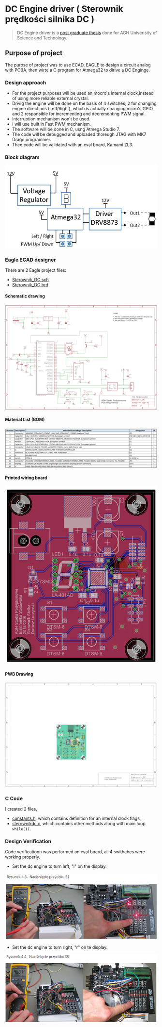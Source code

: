 # DC Engine driver ( Sterownik prędkości silnika DC )

> DC Engine driver is a [post graduate thesis](https://github.com/LuczynskiDar/SilnikDC/blob/master/Praca%20Podyplomowa%20-%20Sterownik%20Silnika%20-%20Dariusz%20%C5%81uczy%C5%84ski.pdf) done for AGH Univerisity of Science and Technology.

## Purpose of project

The purose of project was to use ECAD, EAGLE to design a circuit analog with
PCBA, then wirte a C program for Atmega32 to dirive a DC Enginge.

### Design approach

- For the project purposes will be used an mocro's internal clock,instead of using more reliable external crystal.
- Drivig the engine will be done on the basis of 4 switches, 2 for changing engine directions (Left/Right),
  which is actually changing micro's GPIO  and 2 responsible for incrementing and decrementing PWM signal.
- Interruption mechanism won't be used.
- I will use built in Fast PWM mechanism.
- The software will be done in C, usng Atmega Studio 7.
- The code will be debugged and uploaded thoreugh JTAG with MK7 Dragn programmer.
- Thce code will be validated with an eval board, Kamami ZL3.

### Block diagram

![Block diagram](https://github.com/LuczynskiDar/SilnikDC/blob/master/Img/bloc_diagram.PNG)

### Eagle ECAD designer

There are 2 Eagle project files:

- [Sterownik_DC.sch](https://github.com/LuczynskiDar/SilnikDC/blob/master/Sterownik_DC.sch) 
- [Sterownik_DC.brd](https://github.com/LuczynskiDar/SilnikDC/blob/master/Sterownik_DC.brd)

#### Schematic drawing

![Schematics](https://github.com/LuczynskiDar/SilnikDC/blob/master/Img/schematic.PNG)

#### Material List (BOM)

![BOM](https://github.com/LuczynskiDar/SilnikDC/blob/master/Img/bom.PNG)

#### Printed wiring board

![PCBA view](https://github.com/LuczynskiDar/SilnikDC/blob/master/Img/PCBA_1.PNG)

#### PWB Drawing

![PCBA drawing view](https://github.com/LuczynskiDar/SilnikDC/blob/master/Img/PCBA.PNG)

### C Code

I created 2 files,

- [constants.h](https://github.com/LuczynskiDar/SilnikDC/blob/master/Sterownik_DC/constants.h), which contains definition for an internal clock flags,
- [sterownikdc.c](https://github.com/LuczynskiDar/SilnikDC/blob/master/Sterownik_DC/sterownikdc.c), which contains other methods along with main loop ```while(1)```.

### Design Verification

Code verificationn was performed on eval board, all 4 swithches were working properly.

- Set the dc engine to turn left, "l" on the display.

![Press S1](https://github.com/LuczynskiDar/SilnikDC/blob/master/Img/press_s1.PNG)

- Set the dc engine to turn right, "r" on te display.

![Press S5](https://github.com/LuczynskiDar/SilnikDC/blob/master/Img/press_s5.PNG)